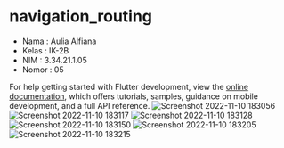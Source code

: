 # navigation_routing


- Nama : Aulia Alfiana
- Kelas : IK-2B
- NIM : 3.34.21.1.05
- Nomor : 05

For help getting started with Flutter development, view the
[online documentation](https://docs.flutter.dev/), which offers tutorials,
samples, guidance on mobile development, and a full API reference.
![Screenshot 2022-11-10 183056](https://user-images.githubusercontent.com/114818053/201670804-ac899ff0-fbed-475b-a62b-af2fad95948e.jpg)
![Screenshot 2022-11-10 183117](https://user-images.githubusercontent.com/114818053/201671006-6b909f21-5188-47d2-b308-11adc6f6cbd7.jpg)
![Screenshot 2022-11-10 183128](https://user-images.githubusercontent.com/114818053/201671013-83f8ecc4-fb88-4aaa-822c-39d8062f7e0f.jpg)
![Screenshot 2022-11-10 183150](https://user-images.githubusercontent.com/114818053/201671034-403251b1-3b76-410c-9abb-1b1d0172dc21.jpg)
![Screenshot 2022-11-10 183205](https://user-images.githubusercontent.com/114818053/201671044-93ade79c-f92a-4e48-92ae-a3e346d0dca2.jpg)
![Screenshot 2022-11-10 183215](https://user-images.githubusercontent.com/114818053/201671055-a98bb1ab-3b3f-4935-b3c1-d64f32b57a0f.jpg)
